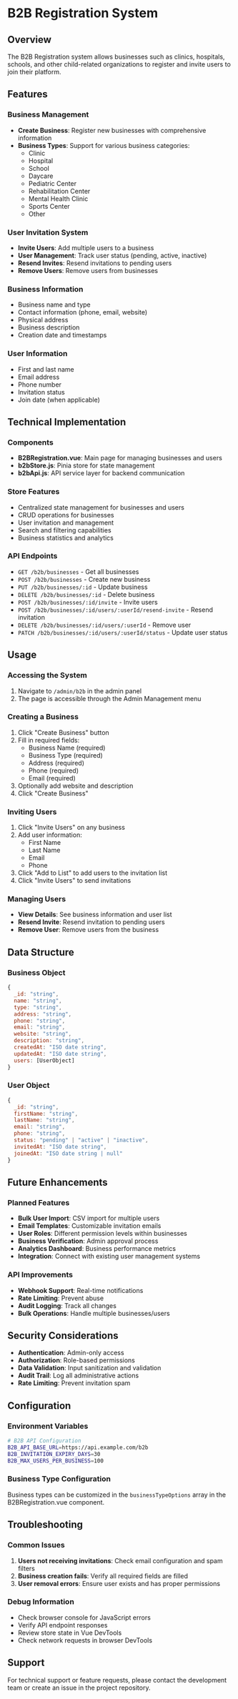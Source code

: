 # B2B Registration System

## Overview

The B2B Registration system allows businesses such as clinics, hospitals, schools, and other child-related organizations to register and invite users to join their platform.

## Features

### Business Management

- **Create Business**: Register new businesses with comprehensive information
- **Business Types**: Support for various business categories:
  - Clinic
  - Hospital
  - School
  - Daycare
  - Pediatric Center
  - Rehabilitation Center
  - Mental Health Clinic
  - Sports Center
  - Other

### User Invitation System

- **Invite Users**: Add multiple users to a business
- **User Management**: Track user status (pending, active, inactive)
- **Resend Invites**: Resend invitations to pending users
- **Remove Users**: Remove users from businesses

### Business Information

- Business name and type
- Contact information (phone, email, website)
- Physical address
- Business description
- Creation date and timestamps

### User Information

- First and last name
- Email address
- Phone number
- Invitation status
- Join date (when applicable)

## Technical Implementation

### Components

- **B2BRegistration.vue**: Main page for managing businesses and users
- **b2bStore.js**: Pinia store for state management
- **b2bApi.js**: API service layer for backend communication

### Store Features

- Centralized state management for businesses and users
- CRUD operations for businesses
- User invitation and management
- Search and filtering capabilities
- Business statistics and analytics

### API Endpoints

- `GET /b2b/businesses` - Get all businesses
- `POST /b2b/businesses` - Create new business
- `PUT /b2b/businesses/:id` - Update business
- `DELETE /b2b/businesses/:id` - Delete business
- `POST /b2b/businesses/:id/invite` - Invite users
- `POST /b2b/businesses/:id/users/:userId/resend-invite` - Resend invitation
- `DELETE /b2b/businesses/:id/users/:userId` - Remove user
- `PATCH /b2b/businesses/:id/users/:userId/status` - Update user status

## Usage

### Accessing the System

1. Navigate to `/admin/b2b` in the admin panel
2. The page is accessible through the Admin Management menu

### Creating a Business

1. Click "Create Business" button
2. Fill in required fields:
   - Business Name (required)
   - Business Type (required)
   - Address (required)
   - Phone (required)
   - Email (required)
3. Optionally add website and description
4. Click "Create Business"

### Inviting Users

1. Click "Invite Users" on any business
2. Add user information:
   - First Name
   - Last Name
   - Email
   - Phone
3. Click "Add to List" to add users to the invitation list
4. Click "Invite Users" to send invitations

### Managing Users

- **View Details**: See business information and user list
- **Resend Invite**: Resend invitation to pending users
- **Remove User**: Remove users from the business

## Data Structure

### Business Object

```javascript
{
  _id: "string",
  name: "string",
  type: "string",
  address: "string",
  phone: "string",
  email: "string",
  website: "string",
  description: "string",
  createdAt: "ISO date string",
  updatedAt: "ISO date string",
  users: [UserObject]
}
```

### User Object

```javascript
{
  _id: "string",
  firstName: "string",
  lastName: "string",
  email: "string",
  phone: "string",
  status: "pending" | "active" | "inactive",
  invitedAt: "ISO date string",
  joinedAt: "ISO date string | null"
}
```

## Future Enhancements

### Planned Features

- **Bulk User Import**: CSV import for multiple users
- **Email Templates**: Customizable invitation emails
- **User Roles**: Different permission levels within businesses
- **Business Verification**: Admin approval process
- **Analytics Dashboard**: Business performance metrics
- **Integration**: Connect with existing user management systems

### API Improvements

- **Webhook Support**: Real-time notifications
- **Rate Limiting**: Prevent abuse
- **Audit Logging**: Track all changes
- **Bulk Operations**: Handle multiple businesses/users

## Security Considerations

- **Authentication**: Admin-only access
- **Authorization**: Role-based permissions
- **Data Validation**: Input sanitization and validation
- **Audit Trail**: Log all administrative actions
- **Rate Limiting**: Prevent invitation spam

## Configuration

### Environment Variables

```bash
# B2B API Configuration
B2B_API_BASE_URL=https://api.example.com/b2b
B2B_INVITATION_EXPIRY_DAYS=30
B2B_MAX_USERS_PER_BUSINESS=100
```

### Business Type Configuration

Business types can be customized in the `businessTypeOptions` array in the B2BRegistration.vue component.

## Troubleshooting

### Common Issues

1. **Users not receiving invitations**: Check email configuration and spam filters
2. **Business creation fails**: Verify all required fields are filled
3. **User removal errors**: Ensure user exists and has proper permissions

### Debug Information

- Check browser console for JavaScript errors
- Verify API endpoint responses
- Review store state in Vue DevTools
- Check network requests in browser DevTools

## Support

For technical support or feature requests, please contact the development team or create an issue in the project repository.
